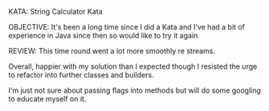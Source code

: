 KATA:
String Calculator Kata

OBJECTIVE:
It's been a long time since I did a Kata and I've had a bit of experience in Java since then so would like to try it again

REVIEW:
This time round went a lot more smoothly re streams. 

Overall, happier with my solution than I expected though I resisted the urge to refactor into further classes and builders. 

I'm just not sure about passing flags into methods but will do some googling to educate myself on it.